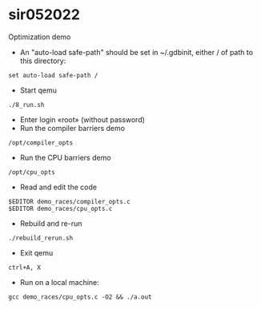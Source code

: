 # sir052022
Optimization demo

* An "auto-load safe-path" should be set in ~/.gdbinit, either / of path to this directory:
```
set auto-load safe-path /
```
* Start qemu
```
./8_run.sh
```
* Enter login «root» (without password)
* Run the compiler barriers demo
```
/opt/compiler_opts
```
* Run the CPU barriers demo
```
/opt/cpu_opts
```
* Read and edit the code
```
$EDITOR demo_races/compiler_opts.c
$EDITOR demo_races/cpu_opts.c
```
* Rebuild and re-run
```
./rebuild_rerun.sh
```
* Exit qemu
```
ctrl+A, X
```
* Run on a local machine:
```
gcc demo_races/cpu_opts.c -O2 && ./a.out
```
